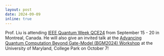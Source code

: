 ```yaml
---
layout: post
date: 2024-09-09
inline: true
---
```


Prof. Liu is attending [IEEE Quantum Week QCE24](https://qce.quantum.ieee.org/2024/) from September 15 - 20 in Montreal, Canada. He will also give an invited talk at the [Advancing Quantum Computation Beyond Gate-Model (BGM2024) Workshop](https://quics-beyond-2024.github.io) at the University of Maryland, College Park on October 7!

